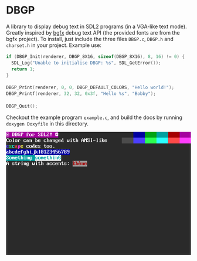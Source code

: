 # DBGP

A library to display debug text in SDL2 programs (in a VGA-like text mode). Greatly inspired by [bgfx](https://github.com/bkaradzic/bgfx) debug text API (the provided fonts are from the bgfx project). To install, just include the three files `DBGP.c`, `DBGP.h` and `charset.h` in your project. Example use:

```c
if (DBGP_Init(renderer, DBGP_8X16, sizeof(DBGP_8X16), 8, 16) != 0) {
  SDL_Log("Unable to initialise DBGP: %s", SDL_GetError());
  return 1;
}

DBGP_Print(renderer, 0, 0, DBGP_DEFAULT_COLORS, "Hello world!");
DBGP_Printf(renderer, 32, 32, 0x3f, "Hello %s", "Bobby");

DBGP_Quit();
```

Checkout the example program `example.c`, and build the docs by running `doxygen Doxyfile` in this directory.

![screenshot](screenshot.png)
